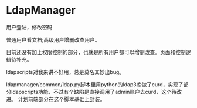 # LdapManager

用户登陆，修改密码

普通用户看文档;高级用户增删改查用户。

目前还没有加上权限控制的部分，也就是所有用户都可以增删改查。页面和控制逻辑待补充。

ldapscripts对我来讲不好用，总是莫名其妙出bug。

ldapmanager/common/ldap.py脚本里用python的ldap3库做了curd，实现了部分ldapscripts功能，不过有个缺陷是直接调用了admin账户去curd，这个待改进。
计划前端部分在这个脚本基础上封装。
